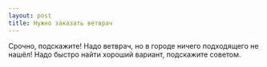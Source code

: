 ```yaml
---
layout: post 
title: Нужно заказать ветврач 
--- 
```

Срочно, подскажите! Надо ветврач, но в городе ничего подходящего не нашёл! Надо быстро найти хороший вариант, подскажите советом.